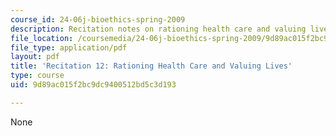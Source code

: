 ```yaml
---
course_id: 24-06j-bioethics-spring-2009
description: Recitation notes on rationing health care and valuing lives.
file_location: /coursemedia/24-06j-bioethics-spring-2009/9d89ac015f2bc9dc9400512bd5c3d193_MIT24_06Js09_rec12.pdf
file_type: application/pdf
layout: pdf
title: 'Recitation 12: Rationing Health Care and Valuing Lives'
type: course
uid: 9d89ac015f2bc9dc9400512bd5c3d193

---
```

None